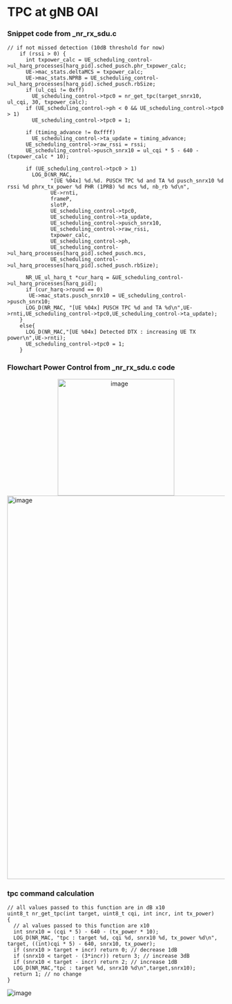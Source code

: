 # TPC at gNB OAI

### Snippet code from _nr_rx_sdu.c
```
// if not missed detection (10dB threshold for now)
    if (rssi > 0) {
      int txpower_calc = UE_scheduling_control->ul_harq_processes[harq_pid].sched_pusch.phr_txpower_calc;
      UE->mac_stats.deltaMCS = txpower_calc;
      UE->mac_stats.NPRB = UE_scheduling_control->ul_harq_processes[harq_pid].sched_pusch.rbSize;
      if (ul_cqi != 0xff)
        UE_scheduling_control->tpc0 = nr_get_tpc(target_snrx10, ul_cqi, 30, txpower_calc);
      if (UE_scheduling_control->ph < 0 && UE_scheduling_control->tpc0 > 1)
        UE_scheduling_control->tpc0 = 1;

      if (timing_advance != 0xffff)
        UE_scheduling_control->ta_update = timing_advance;
      UE_scheduling_control->raw_rssi = rssi;
      UE_scheduling_control->pusch_snrx10 = ul_cqi * 5 - 640 - (txpower_calc * 10);

      if (UE_scheduling_control->tpc0 > 1)
        LOG_D(NR_MAC,
              "[UE %04x] %d.%d. PUSCH TPC %d and TA %d pusch_snrx10 %d rssi %d phrx_tx_power %d PHR (1PRB) %d mcs %d, nb_rb %d\n",
              UE->rnti,
              frameP,
              slotP,
              UE_scheduling_control->tpc0,
              UE_scheduling_control->ta_update,
              UE_scheduling_control->pusch_snrx10,
              UE_scheduling_control->raw_rssi,
              txpower_calc,
              UE_scheduling_control->ph,
              UE_scheduling_control->ul_harq_processes[harq_pid].sched_pusch.mcs,
              UE_scheduling_control->ul_harq_processes[harq_pid].sched_pusch.rbSize);

      NR_UE_ul_harq_t *cur_harq = &UE_scheduling_control->ul_harq_processes[harq_pid];
      if (cur_harq->round == 0)
       UE->mac_stats.pusch_snrx10 = UE_scheduling_control->pusch_snrx10;
      LOG_D(NR_MAC, "[UE %04x] PUSCH TPC %d and TA %d\n",UE->rnti,UE_scheduling_control->tpc0,UE_scheduling_control->ta_update);
    }
    else{
      LOG_D(NR_MAC,"[UE %04x] Detected DTX : increasing UE TX power\n",UE->rnti);
      UE_scheduling_control->tpc0 = 1;
    }
```

### Flowchart Power Control from _nr_rx_sdu.c code
<div align="center">
	<img width="270" alt="image" src="https://github.com/user-attachments/assets/57e1b66e-9872-4b84-b74c-dd4ccc310441">
</div>


<img width="888" alt="image" src="https://github.com/user-attachments/assets/6f322d9d-04b8-4c77-bf51-e8015ac9d223">

### tpc command calculation
```
// all values passed to this function are in dB x10
uint8_t nr_get_tpc(int target, uint8_t cqi, int incr, int tx_power)
{
  // al values passed to this function are x10
  int snrx10 = (cqi * 5) - 640 - (tx_power * 10);
  LOG_D(NR_MAC, "tpc : target %d, cqi %d, snrx10 %d, tx_power %d\n", target, ((int)cqi * 5) - 640, snrx10, tx_power);
  if (snrx10 > target + incr) return 0; // decrease 1dB
  if (snrx10 < target - (3*incr)) return 3; // increase 3dB
  if (snrx10 < target - incr) return 2; // increase 1dB
  LOG_D(NR_MAC,"tpc : target %d, snrx10 %d\n",target,snrx10);
  return 1; // no change
}
```
![image](https://github.com/user-attachments/assets/c12ec722-47c2-4e40-b579-a59adab61cb2)



























